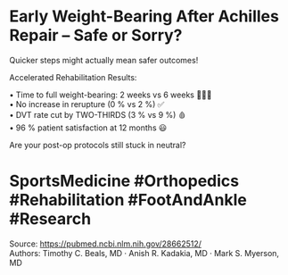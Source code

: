 # Early Weight-Bearing After Achilles Repair – Safe or Sorry?

Quicker steps might actually mean safer outcomes!

Accelerated Rehabilitation Results:

• Time to full weight-bearing: 2 weeks vs 6 weeks 🚶‍♂️💨  
• No increase in rerupture (0 % vs 2 %) ✅  
• DVT rate cut by TWO-THIRDS (3 % vs 9 %) 🩸  
• 96 % patient satisfaction at 12 months 😃  

Are your post-op protocols still stuck in neutral?

# SportsMedicine #Orthopedics #Rehabilitation #FootAndAnkle #Research

Source: <https://pubmed.ncbi.nlm.nih.gov/28662512/>  
Authors: Timothy C. Beals, MD · Anish R. Kadakia, MD · Mark S. Myerson, MD
